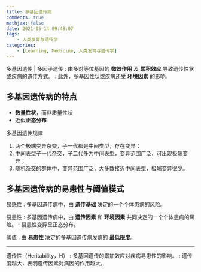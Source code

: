```yaml
---
title: 多基因遗传病
comments: true
mathjax: false
date: 2021-05-14 09:48:07
tags:
    - 人类发育与遗传学
categories:
    - [Learning, Medicine, 人类发育与遗传学]
---
```


多基因遗传 | 多因子遗传
: 由多对等位基因的 **微效作用** 及 **累积效应** 导致遗传性状或疾病的遗传方式。
: 此外，多基因性状或疾病还受 **环境因素** 的影响。

<!-- more -->

## 多基因遗传病的特点

- **数量性状**，而非质量性状
- 近似**正态分布**

多基因遗传规律
1. 两个极端变异杂交，子一代都是中间类型，存在变异；
2. 中间表型子一代杂交，子二代多为中间表型，变异范围广泛，可出现极端变异；
3. 随机杂交的群体中，变异范围广泛，大多数接近中间表型，极端变异很少。

## 多基因遗传病的易患性与阈值模式

易感性
: 多基因遗传病中，由 **遗传基础** 决定的一个个体患病的风险。

易患性
: 多基因遗传病中，由 **遗传因素** 和 **环境因素** 共同决定的一个个体患病的风险。
: 易患性变异呈正态分布。

阈值
: 由 **易患性** 决定的多基因遗传病发病的 **最低限度**。

----------------------------------------------------------------

遗传性（Heritability，H）
: 多基因遗传的累加效应对疾病易患性的影响。
: 遗传度越大，表明遗传因素对病因的作用越大。
